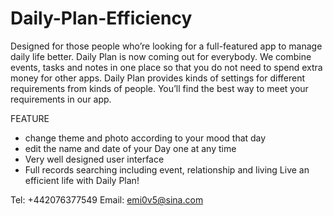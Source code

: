# Daily-Plan-Efficiency

Designed for those people who’re looking for a full-featured app to manage daily life better. Daily Plan is now coming out for everybody. We combine events, tasks and notes in one place so that you do not need to spend extra money for other apps.
Daily Plan provides kinds of settings for different requirements from kinds of people. You’ll find the best way to meet your requirements in our app. 

FEATURE
- change theme and photo according to your mood that day
- edit the name and date of your Day one at any time
- Very well designed user interface
- Full records searching including event, relationship and living
Live an efficient life with Daily Plan!

Tel: +442076377549
Email: emi0v5@sina.com
